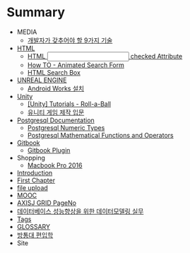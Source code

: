 # Summary

* MEDIA
   * [개발자가 갖추어야 할 9가지 기술](doc/ac1c_bc1c_c790_ac00_ac16_cd94_c5b4_c57c_d560_9_ac0.md)
* [HTML](doc/html.md)
   * [HTML <input> checked Attribute](doc/html_input_checked_attribute.md)
   * [How TO - Animated Search Form](doc/how_to_-_animated_search_form.md)
   * [HTML Search Box](doc/html_search_box.md)
* [UNREAL ENGINE](doc/unreal_engine.md)
   * [Android Works 설치](doc/android_works_c124_ce58.md)
* [Unity](doc/unity.md)
   * [[Unity] Tutorials - Roll-a-Ball](doc/[unity]_tutorials_-_roll-a-ball.md)
   * [유니티 게임 제작 입문](doc/cc453a_c720_b2c8_d2f0_ac8c_c784_c81c_c791_c785_bb3.md)
* [Postgresql Documentation](doc/postgresql_documentation.md)
   * [Postgresql Numeric Types](doc/postgresql_numeric_types.md)
   * [Postgresql Mathematical Functions and Operators](doc/postgresql_mathematical_functions_and_operators.md)
* [Gitbook](gitbook.md)
   * [Gitbook Plugin](doc/gitbook_plugin.md)
* Shopping
   * [Macbook Pro 2016](doc/macbook_pro_2016.md)
* [Introduction](README.md)
* [First Chapter](doc/chapter1.md)
* [file upload](file-upload.md)
* [MOOC](doc/mooc.md)
* [AXISJ GRID PageNo](doc/axisj_grid_pageno.md)
* [데이터베이스 성능향상을 위한 데이터모델링 실무](doc/ad50c7ac3a_b370_c774_d130_bca0_c774_c2a4_c131_b2a_.md)
* [Tags](tags.md)
* [GLOSSARY](glossary.md)
* [방통대 편입학](doc/bc29_d1b5_b300_d3b8_c785_d559.md)
* Site

